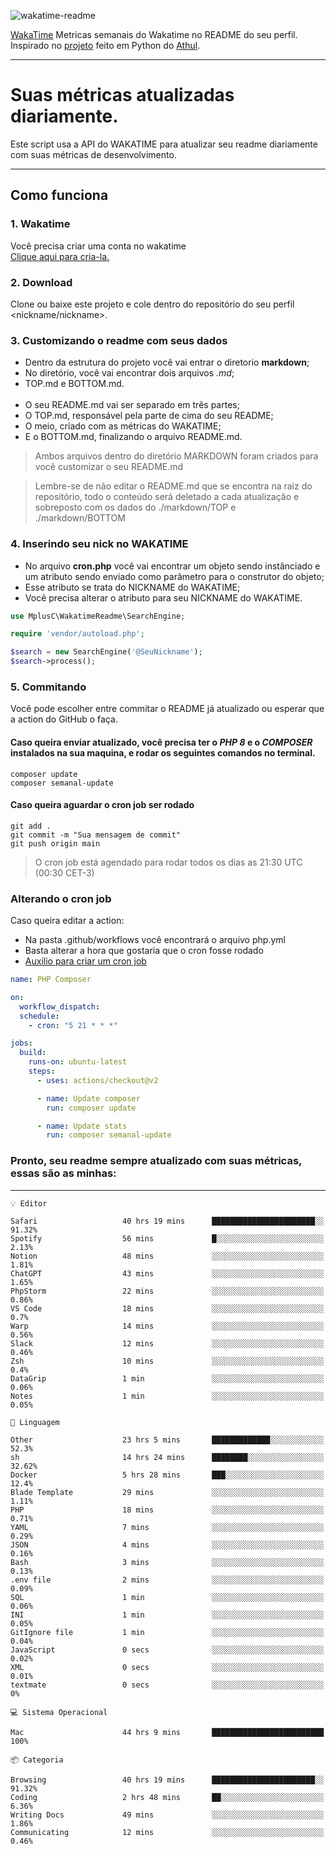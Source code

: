 ![wakatime-readme](https://socialify.git.ci/bymatheus/wakatime-readme/image?description=1&descriptionEditable=M%C3%A9tricas%20semanais%20do%20Wakatime%20no%20seu%20README%20de%20perfil.&font=KoHo&forks=1&language=1&owner=1&pattern=Signal&stargazers=1&theme=Dark)

[WakaTime](https://wakatime.com) Metricas semanais do Wakatime no README do seu perfil. <br>
Inspirado no [projeto](https://github.com/athul/waka-readme) feito em Python do [Athul](https://github.com/athul).
___

# Suas métricas atualizadas diariamente.
Este script usa a API do WAKATIME para atualizar seu readme diariamente com suas métricas de desenvolvimento.

___

## Como funciona

### 1. Wakatime
Você precisa criar uma conta no wakatime <br>
[Clique aqui para cria-la.](https://wakatime.com) 

### 2. Download
Clone ou baixe este projeto e cole dentro do repositório do seu perfil <nickname/nickname>.

### 3. Customizando o readme com seus dados
- Dentro da estrutura do projeto você vai entrar o diretorio **markdown**;  
- No diretório, você vai encontrar dois arquivos *.md*;
- TOP.md e BOTTOM.md.
<br><br>
- O seu README.md vai ser separado em três partes; 
- O TOP.md, responsável pela parte de cima do seu README;
- O meio, criado com as métricas do WAKATIME;
- E o BOTTOM.md, finalizando o arquivo README.md.<br>

> Ambos arquivos dentro do diretório MARKDOWN foram criados para você customizar o seu README.md

> Lembre-se de não editar o README.md que se encontra na raiz do repositório, todo o conteúdo será deletado a cada atualização e sobreposto com os dados do ./markdown/TOP e ./markdown/BOTTOM

### 4. Inserindo seu nick no WAKATIME
- No arquivo **cron.php** você vai encontrar um objeto sendo instânciado e um atributo sendo enviado como parâmetro para o construtor do objeto;
- Esse atributo se trata do NICKNAME do WAKATIME;
- Você precisa alterar o atributo para seu NICKNAME do WAKATIME.

```php
use MplusC\WakatimeReadme\SearchEngine;

require 'vendor/autoload.php';

$search = new SearchEngine('@SeuNickname');
$search->process();
```

### 5. Commitando
Você pode escolher entre commitar o README já atualizado ou esperar que a action do GitHub o faça. <br>

#### Caso queira enviar atualizado, você precisa ter o *PHP 8* e o *COMPOSER* instalados na sua maquina, e rodar os seguintes comandos no terminal.
```composer
composer update
composer semanal-update 
```

#### Caso queira aguardar o cron job ser rodado 
```git 
git add .
git commit -m "Sua mensagem de commit"
git push origin main
```

>O cron job está agendado para rodar todos os dias as 21:30 UTC (00:30 CET-3) 

### Alterando o cron job
Caso queira editar a action:

- Na pasta .github/workflows você encontrará o arquivo php.yml
- Basta alterar a hora que gostaria que o cron fosse rodado
- [Auxilio para criar um cron job](https://crontab.guru)

```yml
name: PHP Composer

on:
  workflow_dispatch:
  schedule:
    - cron: "5 21 * * *"

jobs:
  build:
    runs-on: ubuntu-latest
    steps:
      - uses: actions/checkout@v2

      - name: Update composer
        run: composer update

      - name: Update stats
        run: composer semanal-update
```

### Pronto, seu readme sempre atualizado com suas métricas, essas são as minhas:

___
```text
💡 Editor

Safari                   40 hrs 19 mins      ███████████████████████░░     91.32%
Spotify                  56 mins             █░░░░░░░░░░░░░░░░░░░░░░░░      2.13%
Notion                   48 mins             ░░░░░░░░░░░░░░░░░░░░░░░░░      1.81%
ChatGPT                  43 mins             ░░░░░░░░░░░░░░░░░░░░░░░░░      1.65%
PhpStorm                 22 mins             ░░░░░░░░░░░░░░░░░░░░░░░░░      0.86%
VS Code                  18 mins             ░░░░░░░░░░░░░░░░░░░░░░░░░       0.7%
Warp                     14 mins             ░░░░░░░░░░░░░░░░░░░░░░░░░      0.56%
Slack                    12 mins             ░░░░░░░░░░░░░░░░░░░░░░░░░      0.46%
Zsh                      10 mins             ░░░░░░░░░░░░░░░░░░░░░░░░░       0.4%
DataGrip                 1 min               ░░░░░░░░░░░░░░░░░░░░░░░░░      0.06%
Notes                    1 min               ░░░░░░░░░░░░░░░░░░░░░░░░░      0.05%
```
```text
💬 Linguagem

Other                    23 hrs 5 mins       █████████████░░░░░░░░░░░░      52.3%
sh                       14 hrs 24 mins      ████████░░░░░░░░░░░░░░░░░     32.62%
Docker                   5 hrs 28 mins       ███░░░░░░░░░░░░░░░░░░░░░░      12.4%
Blade Template           29 mins             ░░░░░░░░░░░░░░░░░░░░░░░░░      1.11%
PHP                      18 mins             ░░░░░░░░░░░░░░░░░░░░░░░░░      0.71%
YAML                     7 mins              ░░░░░░░░░░░░░░░░░░░░░░░░░      0.29%
JSON                     4 mins              ░░░░░░░░░░░░░░░░░░░░░░░░░      0.16%
Bash                     3 mins              ░░░░░░░░░░░░░░░░░░░░░░░░░      0.13%
.env file                2 mins              ░░░░░░░░░░░░░░░░░░░░░░░░░      0.09%
SQL                      1 min               ░░░░░░░░░░░░░░░░░░░░░░░░░      0.06%
INI                      1 min               ░░░░░░░░░░░░░░░░░░░░░░░░░      0.05%
GitIgnore file           1 min               ░░░░░░░░░░░░░░░░░░░░░░░░░      0.04%
JavaScript               0 secs              ░░░░░░░░░░░░░░░░░░░░░░░░░      0.02%
XML                      0 secs              ░░░░░░░░░░░░░░░░░░░░░░░░░      0.01%
textmate                 0 secs              ░░░░░░░░░░░░░░░░░░░░░░░░░         0%
```
```text
💻 Sistema Operacional

Mac                      44 hrs 9 mins       █████████████████████████       100%
```
```text
📦 Categoria

Browsing                 40 hrs 19 mins      ███████████████████████░░     91.32%
Coding                   2 hrs 48 mins       ██░░░░░░░░░░░░░░░░░░░░░░░      6.36%
Writing Docs             49 mins             ░░░░░░░░░░░░░░░░░░░░░░░░░      1.86%
Communicating            12 mins             ░░░░░░░░░░░░░░░░░░░░░░░░░      0.46%
```
